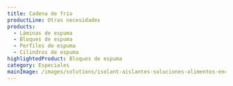```yaml
---
title: Cadena de frío
productLine: Otras necesidades
products:
  - Láminas de espuma
  - Bloques de espuma
  - Perfiles de espuma
  - Cilindros de espuma
highlightedProduct: Bloques de espuma
category: Especiales
mainImage: /images/solutions/isolant-aislantes-soluciones-alimentos-encabezado.jpg
---
```

